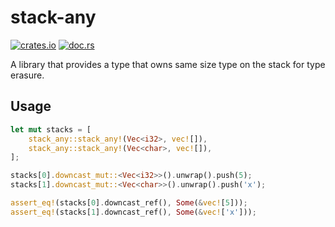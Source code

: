 # stack-any

[![crates.io](https://img.shields.io/crates/v/stack-any)](https://crates.io/crates/stack-any)
[![doc.rs](https://img.shields.io/docsrs/stack-any)](https://docs.rs/stack-any)

A library that provides a type that owns same size type on the stack for type erasure.

## Usage

```rust
let mut stacks = [
    stack_any::stack_any!(Vec<i32>, vec![]),
    stack_any::stack_any!(Vec<char>, vec![]),
];

stacks[0].downcast_mut::<Vec<i32>>().unwrap().push(5);
stacks[1].downcast_mut::<Vec<char>>().unwrap().push('x');

assert_eq!(stacks[0].downcast_ref(), Some(&vec![5]));
assert_eq!(stacks[1].downcast_ref(), Some(&vec!['x']));
```
